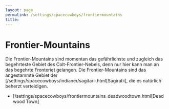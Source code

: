 ```yaml
---
layout: page
permalink: /settings/spacecowboys/frontiermountains
title: 
---
```


# Frontier-Mountains

Die Frontier-Mountains sind momentan das gefährlichste und zugleich das begehrteste Gebiet des Colt-Frontier-Nebels, denn nur hier kann man an das begehrte Fronteriet gelangen. Die Frontier-Mountains sind das angestammte Gebiet der [/settings/spacecowboys/indianer/sagitarii.html[Sagiratii], die es natürlich beherzt verteidigen.

- [/settings/spacecowboys/frontiermountains_deadwoodtown.html[Deadwood Town]

